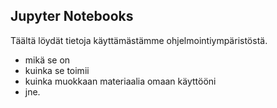 ## Jupyter Notebooks

Täältä löydät tietoja käyttämästämme ohjelmointiympäristöstä.

- mikä se on
- kuinka se toimii
- kuinka muokkaan materiaalia omaan käyttööni
- jne.
